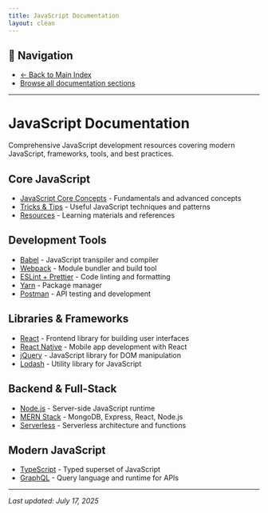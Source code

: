 ```yaml
---
title: JavaScript Documentation
layout: clean
---
```


## 🔗 Navigation

- [← Back to Main Index](../index.html)
- [Browse all documentation sections](../index.html#table-of-contents)

---

# JavaScript Documentation

Comprehensive JavaScript development resources covering modern JavaScript, frameworks, tools, and best practices.

## Core JavaScript

- [JavaScript Core Concepts](javascript%20core/) - Fundamentals and advanced concepts
- [Tricks & Tips](tricks.md) - Useful JavaScript techniques and patterns
- [Resources](/_resources.md) - Learning materials and references

## Development Tools

- [Babel](babel.md) - JavaScript transpiler and compiler
- [Webpack](webpack/) - Module bundler and build tool
- [ESLint + Prettier](eslint+prettier/) - Code linting and formatting
- [Yarn](yarn.md) - Package manager
- [Postman](postman.md) - API testing and development

## Libraries & Frameworks

- [React](react/) - Frontend library for building user interfaces
- [React Native](react-native/) - Mobile app development with React
- [jQuery](jquery/) - JavaScript library for DOM manipulation
- [Lodash](lodash.md) - Utility library for JavaScript

## Backend & Full-Stack

- [Node.js](node/) - Server-side JavaScript runtime
- [MERN Stack](MERN/) - MongoDB, Express, React, Node.js
- [Serverless](serverless/) - Serverless architecture and functions

## Modern JavaScript

- [TypeScript](typescript/) - Typed superset of JavaScript
- [GraphQL](GraphQL/) - Query language and runtime for APIs

---

_Last updated: July 17, 2025_
